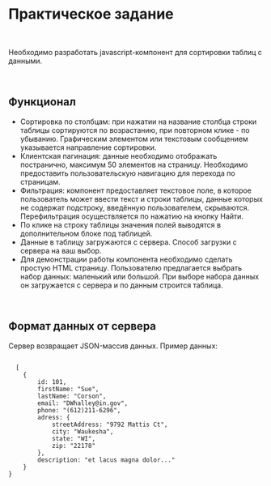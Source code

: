 <h1>Практическое задание</h1>
<br>
<p>Необходимо разработать javascript-компонент для сортировки таблиц с данными.</p><br>
<h2>Функционал</h2>
<ul>
  <li>Сортировка по столбцам: при нажатии на название столбца строки таблицы сортируются по возрастанию, при повторном клике - по убыванию. Графическим элементом или текстовым сообщением указывается направление сортировки.</li>
  <li>Клиентская пагинация: данные необходимо отображать постранично, максимум 50 элементов на страницу. Необходимо предоставить пользовательскую навигацию для перехода по страницам.</li>
  <li>Фильтрация: компонент предоставляет текстовое поле, в которое пользователь может ввести текст и строки таблицы, данные которых не содержат подстроку, введённую пользователем, скрываются. Перефильтрация осуществляется по нажатию на кнопку Найти.</li>
  <li>По клике на строку таблицы значения полей выводятся в дополнительном блоке под таблицей.</li>
  <li>Данные в таблицу загружаются с сервера. Способ загрузки с сервера на ваш выбор.</li>
  <li>Для демонстрации работы компонента необходимо сделать простую HTML страницу. Пользователю предлагается выбрать набор данных: маленький или большой. При выборе набора данных он загружается с сервера и по данным строится таблица.</li>
</ul>
<br>
<h2>Формат данных от сервера</h2>
<p>Сервер возвращает JSON-массив данных. Пример данных:</p>
<code>
  [
	{
		id: 101,
		firstName: "Sue",
		lastName: "Corson",
		email: "DWhalley@in.gov",
		phone: "(612)211-6296",
		adress: {
			streetAddress: "9792 Mattis Ct",
			city: "Waukesha",
			state: "WI",
			zip: "22178"
		},
		description: "et lacus magna dolor..."
	}
}
</code>
